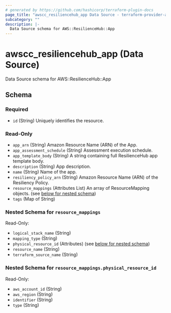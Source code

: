 ```yaml
---
# generated by https://github.com/hashicorp/terraform-plugin-docs
page_title: "awscc_resiliencehub_app Data Source - terraform-provider-awscc"
subcategory: ""
description: |-
  Data Source schema for AWS::ResilienceHub::App
---
```


# awscc_resiliencehub_app (Data Source)

Data Source schema for AWS::ResilienceHub::App



<!-- schema generated by tfplugindocs -->
## Schema

### Required

- `id` (String) Uniquely identifies the resource.

### Read-Only

- `app_arn` (String) Amazon Resource Name (ARN) of the App.
- `app_assessment_schedule` (String) Assessment execution schedule.
- `app_template_body` (String) A string containing full ResilienceHub app template body.
- `description` (String) App description.
- `name` (String) Name of the app.
- `resiliency_policy_arn` (String) Amazon Resource Name (ARN) of the Resiliency Policy.
- `resource_mappings` (Attributes List) An array of ResourceMapping objects. (see [below for nested schema](#nestedatt--resource_mappings))
- `tags` (Map of String)

<a id="nestedatt--resource_mappings"></a>
### Nested Schema for `resource_mappings`

Read-Only:

- `logical_stack_name` (String)
- `mapping_type` (String)
- `physical_resource_id` (Attributes) (see [below for nested schema](#nestedatt--resource_mappings--physical_resource_id))
- `resource_name` (String)
- `terraform_source_name` (String)

<a id="nestedatt--resource_mappings--physical_resource_id"></a>
### Nested Schema for `resource_mappings.physical_resource_id`

Read-Only:

- `aws_account_id` (String)
- `aws_region` (String)
- `identifier` (String)
- `type` (String)


